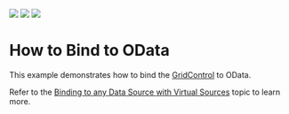 <!-- default badges list -->
![](https://img.shields.io/endpoint?url=https://codecentral.devexpress.com/api/v1/VersionRange/134263920/18.1.3%2B)
[![](https://img.shields.io/badge/Open_in_DevExpress_Support_Center-FF7200?style=flat-square&logo=DevExpress&logoColor=white)](https://supportcenter.devexpress.com/ticket/details/T830593)
[![](https://img.shields.io/badge/📖_How_to_use_DevExpress_Examples-e9f6fc?style=flat-square)](https://docs.devexpress.com/GeneralInformation/403183)
<!-- default badges end -->
# How to Bind to OData
This example demonstrates how to bind the <a href="https://documentation.devexpress.com/WPF/DevExpress.Xpf.Grid.GridControl.class">GridControl</a> to OData.

Refer to the <a href="https://documentation.devexpress.com/WPF/10803/Controls-and-Libraries/Data-Grid/Binding-to-Data/Binding-to-any-Data-Source-with-Virtual-Sources">Binding to any Data Source with Virtual Sources</a> topic to learn more.
